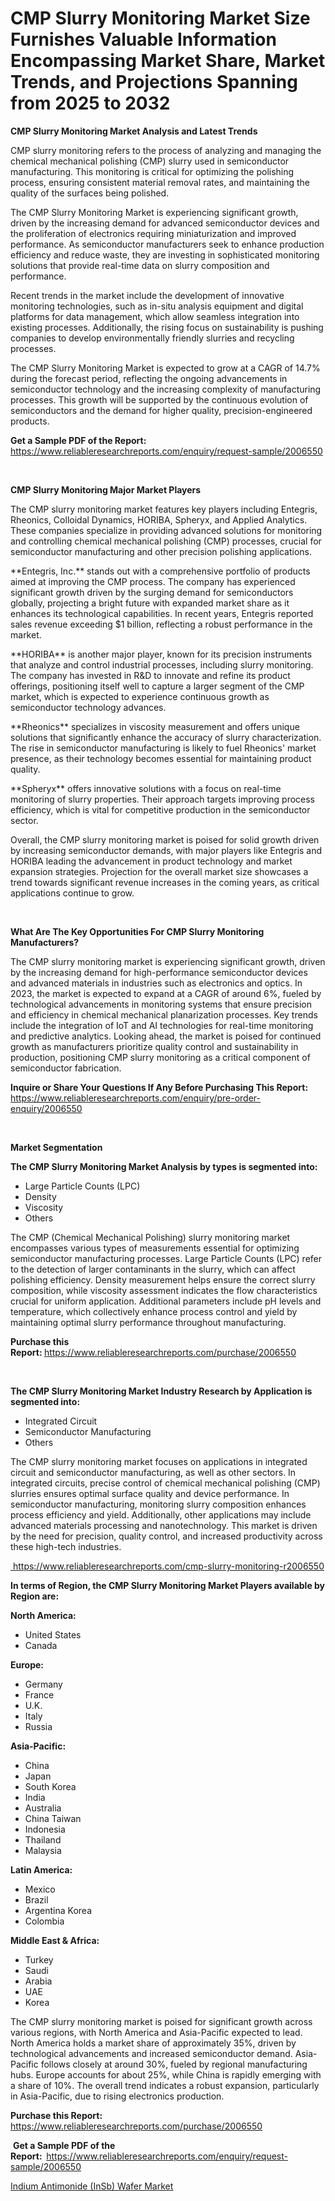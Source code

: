 <p><h1>CMP Slurry Monitoring Market Size Furnishes Valuable Information Encompassing Market Share, Market Trends, and Projections Spanning from 2025 to 2032</h1></p><p><strong>CMP Slurry Monitoring Market Analysis and Latest Trends</strong></p>
<p><p>CMP slurry monitoring refers to the process of analyzing and managing the chemical mechanical polishing (CMP) slurry used in semiconductor manufacturing. This monitoring is critical for optimizing the polishing process, ensuring consistent material removal rates, and maintaining the quality of the surfaces being polished. </p><p>The CMP Slurry Monitoring Market is experiencing significant growth, driven by the increasing demand for advanced semiconductor devices and the proliferation of electronics requiring miniaturization and improved performance. As semiconductor manufacturers seek to enhance production efficiency and reduce waste, they are investing in sophisticated monitoring solutions that provide real-time data on slurry composition and performance.</p><p>Recent trends in the market include the development of innovative monitoring technologies, such as in-situ analysis equipment and digital platforms for data management, which allow seamless integration into existing processes. Additionally, the rising focus on sustainability is pushing companies to develop environmentally friendly slurries and recycling processes. </p><p>The CMP Slurry Monitoring Market is expected to grow at a CAGR of 14.7% during the forecast period, reflecting the ongoing advancements in semiconductor technology and the increasing complexity of manufacturing processes. This growth will be supported by the continuous evolution of semiconductors and the demand for higher quality, precision-engineered products.</p></p>
<p><strong>Get a Sample PDF of the Report:&nbsp;</strong> <a href="https://www.reliableresearchreports.com/enquiry/request-sample/2006550?utm_campaign=3086&utm_medium=2&utm_source=Github&utm_content=ia&utm_term=07042025&utm_id=cmp-slurry-monitoring">https://www.reliableresearchreports.com/enquiry/request-sample/2006550</a></p>
<p>&nbsp;</p>
<p><strong>CMP Slurry Monitoring Major Market Players</strong></p>
<p><p>The CMP slurry monitoring market features key players including Entegris, Rheonics, Colloidal Dynamics, HORIBA, Spheryx, and Applied Analytics. These companies specialize in providing advanced solutions for monitoring and controlling chemical mechanical polishing (CMP) processes, crucial for semiconductor manufacturing and other precision polishing applications.</p><p>**Entegris, Inc.** stands out with a comprehensive portfolio of products aimed at improving the CMP process. The company has experienced significant growth driven by the surging demand for semiconductors globally, projecting a bright future with expanded market share as it enhances its technological capabilities. In recent years, Entegris reported sales revenue exceeding $1 billion, reflecting a robust performance in the market.</p><p>**HORIBA** is another major player, known for its precision instruments that analyze and control industrial processes, including slurry monitoring. The company has invested in R&D to innovate and refine its product offerings, positioning itself well to capture a larger segment of the CMP market, which is expected to experience continuous growth as semiconductor technology advances.</p><p>**Rheonics** specializes in viscosity measurement and offers unique solutions that significantly enhance the accuracy of slurry characterization. The rise in semiconductor manufacturing is likely to fuel Rheonics' market presence, as their technology becomes essential for maintaining product quality.</p><p>**Spheryx** offers innovative solutions with a focus on real-time monitoring of slurry properties. Their approach targets improving process efficiency, which is vital for competitive production in the semiconductor sector.</p><p>Overall, the CMP slurry monitoring market is poised for solid growth driven by increasing semiconductor demands, with major players like Entegris and HORIBA leading the advancement in product technology and market expansion strategies. Projection for the overall market size showcases a trend towards significant revenue increases in the coming years, as critical applications continue to grow.</p></p>
<p>&nbsp;</p>
<p><strong>What Are The Key Opportunities For CMP Slurry Monitoring Manufacturers?</strong></p>
<p><p>The CMP slurry monitoring market is experiencing significant growth, driven by the increasing demand for high-performance semiconductor devices and advanced materials in industries such as electronics and optics. In 2023, the market is expected to expand at a CAGR of around 6%, fueled by technological advancements in monitoring systems that ensure precision and efficiency in chemical mechanical planarization processes. Key trends include the integration of IoT and AI technologies for real-time monitoring and predictive analytics. Looking ahead, the market is poised for continued growth as manufacturers prioritize quality control and sustainability in production, positioning CMP slurry monitoring as a critical component of semiconductor fabrication.</p></p>
<p><strong>Inquire or Share Your Questions If Any Before Purchasing This Report:</strong> <a href="https://www.reliableresearchreports.com/enquiry/pre-order-enquiry/2006550?utm_campaign=3086&utm_medium=2&utm_source=Github&utm_content=ia&utm_term=07042025&utm_id=cmp-slurry-monitoring">https://www.reliableresearchreports.com/enquiry/pre-order-enquiry/2006550</a></p>
<p>&nbsp;</p>
<p><strong>Market Segmentation</strong></p>
<p><strong>The CMP Slurry Monitoring Market Analysis by types is segmented into:</strong></p>
<p><ul><li>Large Particle Counts (LPC)</li><li>Density</li><li>Viscosity</li><li>Others</li></ul></p>
<p><p>The CMP (Chemical Mechanical Polishing) slurry monitoring market encompasses various types of measurements essential for optimizing semiconductor manufacturing processes. Large Particle Counts (LPC) refer to the detection of larger contaminants in the slurry, which can affect polishing efficiency. Density measurement helps ensure the correct slurry composition, while viscosity assessment indicates the flow characteristics crucial for uniform application. Additional parameters include pH levels and temperature, which collectively enhance process control and yield by maintaining optimal slurry performance throughout manufacturing.</p></p>
<p><strong>Purchase this Report:&nbsp;</strong><a href="https://www.reliableresearchreports.com/purchase/2006550?utm_campaign=3086&utm_medium=2&utm_source=Github&utm_content=ia&utm_term=07042025&utm_id=cmp-slurry-monitoring">https://www.reliableresearchreports.com/purchase/2006550</a></p>
<p>&nbsp;</p>
<p><strong>The CMP Slurry Monitoring Market Industry Research by Application is segmented into:</strong></p>
<p><ul><li>Integrated Circuit</li><li>Semiconductor Manufacturing</li><li>Others</li></ul></p>
<p><p>The CMP slurry monitoring market focuses on applications in integrated circuit and semiconductor manufacturing, as well as other sectors. In integrated circuits, precise control of chemical mechanical polishing (CMP) slurries ensures optimal surface quality and device performance. In semiconductor manufacturing, monitoring slurry composition enhances process efficiency and yield. Additionally, other applications may include advanced materials processing and nanotechnology. This market is driven by the need for precision, quality control, and increased productivity across these high-tech industries.</p></p>
<p><a href="https://www.reliableresearchreports.com/cmp-slurry-monitoring-r2006550?utm_campaign=3086&utm_medium=2&utm_source=Github&utm_content=ia&utm_term=07042025&utm_id=cmp-slurry-monitoring">&nbsp;https://www.reliableresearchreports.com/cmp-slurry-monitoring-r2006550</a></p>
<p><strong>In terms of Region, the CMP Slurry Monitoring Market Players available by Region are:</strong></p>
<p>
    <p> <strong> North America: </strong>
        <ul>
            <li>United States</li>
            <li>Canada</li>
        </ul>
        </p> 
    <p> <strong> Europe: </strong>
        <ul>
            <li>Germany</li>
            <li>France</li>
            <li>U.K.</li>
            <li>Italy</li>
            <li>Russia</li>
        </ul>
        </p> 
    <p> <strong> Asia-Pacific: </strong>
        <ul>
            <li>China</li>
            <li>Japan</li>
            <li>South Korea</li>
            <li>India</li>
            <li>Australia</li>
            <li>China Taiwan</li>
            <li>Indonesia</li>
            <li>Thailand</li>
            <li>Malaysia</li>
        </ul>
        </p> 
    <p> <strong> Latin America: </strong>
        <ul>
            <li>Mexico</li>
            <li>Brazil</li>
            <li>Argentina Korea</li>
            <li>Colombia</li>
        </ul>
        </p> 
    <p> <strong> Middle East & Africa: </strong>
        <ul>
            <li>Turkey</li>
            <li>Saudi</li>
            <li>Arabia</li>
            <li>UAE</li>
            <li>Korea</li>
        </ul>
    </p>
    </p>
<p><p>The CMP slurry monitoring market is poised for significant growth across various regions, with North America and Asia-Pacific expected to lead. North America holds a market share of approximately 35%, driven by technological advancements and increased semiconductor demand. Asia-Pacific follows closely at around 30%, fueled by regional manufacturing hubs. Europe accounts for about 25%, while China is rapidly emerging with a share of 10%. The overall trend indicates a robust expansion, particularly in Asia-Pacific, due to rising electronics production.</p></p>
<p><strong>Purchase this Report: </strong><a href="https://www.reliableresearchreports.com/purchase/2006550?utm_campaign=3086&utm_medium=2&utm_source=Github&utm_content=ia&utm_term=07042025&utm_id=cmp-slurry-monitoring">https://www.reliableresearchreports.com/purchase/2006550</a></p>
<p>&nbsp;<strong>Get a Sample PDF of the Report:&nbsp;&nbsp;</strong><a href="https://www.reliableresearchreports.com/enquiry/request-sample/2006550?utm_campaign=3086&utm_medium=2&utm_source=Github&utm_content=ia&utm_term=07042025&utm_id=cmp-slurry-monitoring">https://www.reliableresearchreports.com/enquiry/request-sample/2006550</a></p>
<p><strong></strong></p>
<p><p><a href="https://github.com/boysabotzoc/Market-Research-Report-List-1/blob/main/indium-antimonide-insb-wafer-market.md?utm_campaign=3086&utm_medium=2&utm_source=Github&utm_content=ia&utm_term=07042025&utm_id=cmp-slurry-monitoring">Indium Antimonide (InSb) Wafer Market</a></p></p>